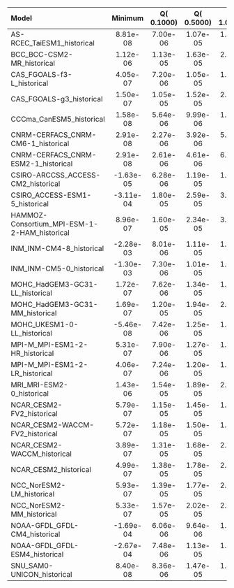Model | Minimum | Q( 0.1000) | Q( 0.5000) | Q( 1.0000) | Q(    5.0) | Q(   10.0) | Q(   25.0) | Q(   50.0) | Q(   75.0) | Q(   90.0) | Q(   95.0) | Q(   99.0) | Q(   99.5) | Q(   99.9) | Maximum
 :-- |  :--:  |  :--:  |  :--:  |  :--:  |  :--:  |  :--:  |  :--:  |  :--:  |  :--:  |  :--:  |  :--:  |  :--:  |  :--:  |  :--:  |  :--: 
AS-RCEC_TaiESM1_historical |  8.81e-08 |  7.00e-06 |  1.07e-05 |  1.37e-05 |  4.36e-05 |  2.12e-04 |  1.39e-03 |  5.27e-03 |  0.0129 |  0.0175 |  0.0186 |  0.0199 |  0.0203 |  0.0210 |  0.0307
BCC_BCC-CSM2-MR_historical |  1.12e-06 |  1.13e-05 |  1.63e-05 |  2.16e-05 |  1.03e-04 |  4.04e-04 |  1.86e-03 |  4.88e-03 |  0.0121 |  0.0165 |  0.0175 |  0.0190 |  0.0194 |  0.0203 |  0.0356
CAS_FGOALS-f3-L_historical |  4.05e-07 |  7.20e-06 |  1.05e-05 |  1.31e-05 |  5.33e-05 |  2.79e-04 |  1.65e-03 |  5.24e-03 |  0.0116 |  0.0164 |  0.0175 |  0.0188 |  0.0191 |  0.0198 |  0.0267
CAS_FGOALS-g3_historical |  1.50e-07 |  1.05e-05 |  1.52e-05 |  2.03e-05 |  9.53e-05 |  3.35e-04 |  2.42e-03 |  6.10e-03 |  0.0129 |  0.0170 |  0.0180 |  0.0192 |  0.0195 |  0.0201 |  0.0242
CCCma_CanESM5_historical |  1.58e-08 |  5.64e-06 |  9.99e-06 |  1.40e-05 |  7.55e-05 |  2.81e-04 |  1.64e-03 |  5.53e-03 |  0.0143 |  0.0200 |  0.0215 |  0.0230 |  0.0234 |  0.0240 |  0.0283
CNRM-CERFACS_CNRM-CM6-1_historical |  2.91e-08 |  2.27e-06 |  3.92e-06 |  5.78e-06 |  3.87e-05 |  2.47e-04 |  1.51e-03 |  4.98e-03 |  0.0117 |  0.0161 |  0.0172 |  0.0182 |  0.0185 |  0.0190 |  0.0255
CNRM-CERFACS_CNRM-ESM2-1_historical |  2.91e-08 |  2.61e-06 |  4.61e-06 |  6.80e-06 |  4.77e-05 |  2.99e-04 |  1.72e-03 |  5.23e-03 |  0.0120 |  0.0165 |  0.0176 |  0.0186 |  0.0188 |  0.0194 |  0.0251
CSIRO-ARCCSS_ACCESS-CM2_historical | -1.63e-05 |  6.28e-06 |  1.19e-05 |  1.77e-05 |  7.73e-05 |  3.32e-04 |  1.68e-03 |  5.03e-03 |  0.0121 |  0.0168 |  0.0179 |  0.0192 |  0.0196 |  0.0205 |  0.0285
CSIRO_ACCESS-ESM1-5_historical | -3.11e-04 |  1.80e-05 |  2.59e-05 |  3.28e-05 |  9.54e-05 |  3.12e-04 |  1.88e-03 |  5.57e-03 |  0.0129 |  0.0175 |  0.0188 |  0.0207 |  0.0218 |  0.0236 |  0.0310
HAMMOZ-Consortium_MPI-ESM-1-2-HAM_historical |  8.96e-07 |  1.60e-05 |  2.34e-05 |  3.00e-05 |  9.27e-05 |  3.83e-04 |  1.97e-03 |  5.25e-03 |  0.0117 |  0.0151 |  0.0157 |  0.0168 |  0.0171 |  0.0179 |  0.0247
INM_INM-CM4-8_historical | -2.28e-03 |  8.01e-06 |  1.11e-05 |  1.46e-05 |  6.39e-05 |  2.72e-04 |  1.84e-03 |  5.17e-03 |  0.0123 |  0.0162 |  0.0170 |  0.0184 |  0.0189 |  0.0202 |  0.0390
INM_INM-CM5-0_historical | -1.30e-03 |  7.30e-06 |  1.01e-05 |  1.32e-05 |  6.41e-05 |  2.78e-04 |  1.84e-03 |  5.10e-03 |  0.0120 |  0.0161 |  0.0169 |  0.0184 |  0.0189 |  0.0201 |  0.0361
MOHC_HadGEM3-GC31-LL_historical |  1.72e-07 |  7.62e-06 |  1.34e-05 |  1.82e-05 |  6.44e-05 |  2.68e-04 |  1.59e-03 |  4.99e-03 |  0.0122 |  0.0168 |  0.0178 |  0.0192 |  0.0197 |  0.0207 |  0.0288
MOHC_HadGEM3-GC31-MM_historical |  1.69e-07 |  1.20e-05 |  1.94e-05 |  2.56e-05 |  8.35e-05 |  3.22e-04 |  1.70e-03 |  5.09e-03 |  0.0122 |  0.0171 |  0.0181 |  0.0195 |  0.0199 |  0.0209 |  0.0338
MOHC_UKESM1-0-LL_historical | -5.46e-08 |  7.42e-06 |  1.25e-05 |  1.70e-05 |  5.93e-05 |  2.46e-04 |  1.42e-03 |  4.82e-03 |  0.0120 |  0.0167 |  0.0178 |  0.0191 |  0.0195 |  0.0204 |  0.0300
MPI-M_MPI-ESM1-2-HR_historical |  5.31e-07 |  7.90e-06 |  1.27e-05 |  1.77e-05 |  7.64e-05 |  4.11e-04 |  1.92e-03 |  4.98e-03 |  0.0121 |  0.0164 |  0.0171 |  0.0180 |  0.0183 |  0.0190 |  0.0289
MPI-M_MPI-ESM1-2-LR_historical |  4.06e-07 |  7.24e-06 |  1.20e-05 |  1.68e-05 |  7.92e-05 |  4.39e-04 |  2.01e-03 |  5.13e-03 |  0.0119 |  0.0159 |  0.0166 |  0.0176 |  0.0179 |  0.0186 |  0.0257
MRI_MRI-ESM2-0_historical |  1.43e-06 |  1.54e-05 |  1.89e-05 |  2.22e-05 |  6.54e-05 |  3.18e-04 |  1.80e-03 |  5.21e-03 |  0.0127 |  0.0180 |  0.0193 |  0.0205 |  0.0208 |  0.0214 |  0.0295
NCAR_CESM2-FV2_historical |  5.79e-07 |  1.15e-05 |  1.45e-05 |  1.75e-05 |  4.54e-05 |  2.64e-04 |  1.76e-03 |  5.28e-03 |  0.0128 |  0.0174 |  0.0186 |  0.0198 |  0.0202 |  0.0208 |  0.0276
NCAR_CESM2-WACCM-FV2_historical |  5.72e-07 |  1.18e-05 |  1.50e-05 |  1.80e-05 |  4.74e-05 |  2.73e-04 |  1.74e-03 |  5.34e-03 |  0.0129 |  0.0175 |  0.0188 |  0.0200 |  0.0204 |  0.0210 |  0.0262
NCAR_CESM2-WACCM_historical |  3.89e-07 |  1.31e-05 |  1.68e-05 |  2.00e-05 |  5.47e-05 |  2.86e-04 |  1.73e-03 |  5.09e-03 |  0.0127 |  0.0177 |  0.0191 |  0.0204 |  0.0208 |  0.0215 |  0.0291
NCAR_CESM2_historical |  4.99e-07 |  1.38e-05 |  1.78e-05 |  2.13e-05 |  5.73e-05 |  2.99e-04 |  1.84e-03 |  5.16e-03 |  0.0128 |  0.0178 |  0.0191 |  0.0205 |  0.0209 |  0.0215 |  0.0287
NCC_NorESM2-LM_historical |  5.93e-07 |  1.39e-05 |  1.77e-05 |  2.12e-05 |  5.95e-05 |  3.02e-04 |  1.91e-03 |  5.22e-03 |  0.0127 |  0.0175 |  0.0188 |  0.0199 |  0.0202 |  0.0208 |  0.0285
NCC_NorESM2-MM_historical |  5.33e-07 |  1.57e-05 |  2.02e-05 |  2.40e-05 |  6.36e-05 |  2.81e-04 |  1.70e-03 |  5.06e-03 |  0.0123 |  0.0171 |  0.0183 |  0.0195 |  0.0199 |  0.0205 |  0.0286
NOAA-GFDL_GFDL-CM4_historical | -1.69e-04 |  6.06e-06 |  9.64e-06 |  1.28e-05 |  6.14e-05 |  2.76e-04 |  1.51e-03 |  4.87e-03 |  0.0118 |  0.0165 |  0.0176 |  0.0187 |  0.0191 |  0.0197 |  0.0282
NOAA-GFDL_GFDL-ESM4_historical | -2.67e-04 |  7.48e-06 |  1.13e-05 |  1.48e-05 |  6.71e-05 |  3.07e-04 |  1.86e-03 |  5.15e-03 |  0.0123 |  0.0170 |  0.0180 |  0.0191 |  0.0195 |  0.0202 |  0.0283
SNU_SAM0-UNICON_historical |  8.40e-08 |  8.36e-06 |  1.47e-05 |  1.90e-05 |  4.47e-05 |  1.92e-04 |  1.30e-03 |  5.13e-03 |  0.0125 |  0.0167 |  0.0177 |  0.0190 |  0.0194 |  0.0201 |  0.0270
